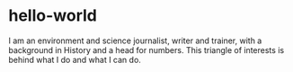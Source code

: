 # hello-world
I am an environment and science journalist, writer and trainer, with a background in History and a head for numbers. This triangle of interests is behind what I do and what I can do.
